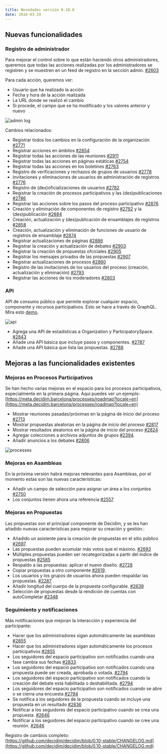 ```yaml
---
title: Novedades versión 0.10.0
date: 2018-03-29
---
```


## Nuevas funcionalidades

### Registro de administrador

Para mejorar el control sobre lo que están haciendo otros administradores, queremos que todas las acciones realizadas por los administradores se registren y se muestren en un feed de registro en la sección admin. [#2603](https://github.com/decidim/decidim/pull/2603)

Para cada acción, queremos ver:

- Usuario que ha realizado la acción    
- Fecha y hora de la acción realizada    
- La URL donde se realizó el cambio    
- Si procede, el campo que se ha modificado y los valores anterior y nuevo 

![admin log](/uploads/release-0.10.0-image-1.gif)
 
Cambios relacionados:

-   Registrar todos los cambios en la configuración de la organización [#2771](https://github.com/decidim/decidim/pull/2771)   
-   Registrar acciones en ámbitos [#2854](https://github.com/decidim/decidim/pull/2854) 
-   Registrar todas las acciones de las reuniones [#2911](https://github.com/decidim/decidim/pull/2911)    
-   Registrar todas las acciones en páginas estáticas [#2754](https://github.com/decidim/decidim/pull/2754)    
-   Registrar todas las acciones en los boletines [#2763](https://github.com/decidim/decidim/pull/2763)    
-   Registro de verificaciones y rechazos de grupos de usuarios [#2778](https://github.com/decidim/decidim/pull/2778)    
-   Invitaciones y eliminaciones de usuarios de administración de registros [#2776](https://github.com/decidim/decidim/pull/2776)    
-   Registro de (des)oficializaciones de usuarios [#2782](https://github.com/decidim/decidim/pull/2782)    
-   Registrar la creación de procesos participativos y las (des)publicaciones [#2786](https://github.com/decidim/decidim/pull/2786)    
-   Registrar las acciones sobre los pasos del proceso participativo [#2876](https://github.com/decidim/decidim/pull/2876)    
-   Creación y eliminación de componentes de registro [#2792](https://github.com/decidim/decidim/pull/2792)  y la (des)publicación [#2884](https://github.com/decidim/decidim/pull/2884)    
-   Creación, actualización y (des)publicación de ensamblajes de registros [#2858](https://github.com/decidim/decidim/pull/2858)    
-   Creación, actualización y eliminación de funciones de usuario de registros de ensamblaje [#2874](https://github.com/decidim/decidim/pull/2874)    
-   Registrar actualizaciones de páginas [#2886](https://github.com/decidim/decidim/pull/2886)    
-   Registrar la creación y actualización de debates [#2903](https://github.com/decidim/decidim/pull/2903)    
-   Registrar la creación de propuestas ofciciales [#2905](https://github.com/decidim/decidim/pull/2905)    
-   Registrar los mensajes privados de las propuestas [#2907](https://github.com/decidim/decidim/pull/2907)    
-   Registrar actualizaciones de procesos [#2860](https://github.com/decidim/decidim/pull/2860)    
-   Registro de las invitaciones de los usuarios del proceso (creación, actualización y eliminación) [#2793](https://github.com/decidim/decidim/pull/2793)    
-   Registrar las acciones de los moderadores [#2803](https://github.com/decidim/decidim/pull/2803)

### API

API de consumo público que permite explorar cualquier espacio, componente y recursos participativos. Esto se hace a través de GraphQL.
Mira esto [demo](https://meta.decidim.barcelona/api/graphiql?query=%7B%0A%20%20decidim%20%7B%0A%20%20%20%20version%0A%20%20%7D%0A%20%20%0A%20%20organization%20%7B%0A%20%20%20%20stats%20%7B%0A%20%20%20%20%20%20name%0A%20%20%20%20%20%20value%0A%20%20%20%20%7D%0A%20%20%7D%0A%20%20participatoryProcesses%20%7B%0A%20%20%20%20stats%20%7B%0A%20%20%20%20%20%20name%0A%20%20%20%20%20%20value%0A%20%20%20%20%7D%0A%20%20%7D%0A%20%20assemblies%20%7B%0A%20%20%20%20stats%20%7B%0A%20%20%20%20%20%20name%0A%20%20%20%20%20%20value%0A%20%20%20%20%7D%0A%20%20%7D%0A%20%20initiatives%20%7B%0A%20%20%20%20stats%20%7B%0A%20%20%20%20%20%20name%0A%20%20%20%20%20%20value%0A%20%20%20%20%7D%0A%20%20%7D%0A%20%20consultations%20%7B%0A%20%20%20%20stats%20%7B%0A%20%20%20%20%20%20name%0A%20%20%20%20%20%20value%0A%20%20%20%20%7D%0A%20%20%7D%0A%7D%0A).

![api](/uploads/release-0.10.0-image-2.gif)

-   Agrega una API de estadísticas a Organization y ParticipatorySpace. [#2843](https://github.com/decidim/decidim/pull/2843)    
-   Añade una API básica que incluye pasos y componentes. [#2787](https://github.com/decidim/decidim/pull/2787)
-   Añade una API básica que lista las propuestas. [#2788](https://github.com/decidim/decidim/pull/2788)

## Mejoras a las funcionalidades existentes

### Mejoras en Procesos Participativos

Se han hecho varias mejoras en el espacio para los procesos participativos, especialmente en la primera página. Aquí puedes ver un ejemplo:
[https://meta.decidim.barcelona/processes/roadmap?locale=en](https://meta.decidim.barcelona/processes/roadmap?locale=en)

-   Mostrar reuniones pasadas/próximas en la página de inicio del proceso [#2713](https://github.com/decidim/decidim/issues/2713)    
-   Mostrar propuestas aleatorias en la página de inicio del proceso [#2817](https://github.com/decidim/decidim/issues/2817)    
-   Mostrar resultados aleatorios en la página de inicio del proceso [#2824](https://github.com/decidim/decidim/issues/2824)    
-   Agregar colecciones a archivos adjuntos de grupos [#2394](https://github.com/decidim/decidim/pull/2394).    
-   Añadir anuncios a los debates [#2806](https://github.com/decidim/decidim/pull/2806)

![processes](/uploads/release-0.10.0-image-3.gif)

### Mejoras en Asambleas

En la próxima versión habrá mejoras relevantes para Asambleas, por el momento estas son las nuevas características:
-   Añadir un campo de selección para asignar un área a los conjuntos [#2750](https://github.com/decidim/decidim/pull/2750)    
-   Los conjuntos tienen ahora una referencia [#2557](https://github.com/decidim/decidim/pull/2557)
    

### Mejoras en Propuestas

Las propuestas son el principal componente de Decidim, y se les han añadido nuevas características para mejorar su creación y gestión.:

-   Añadido un asistente para la creación de propuestas en el sitio público [#2697](https://github.com/decidim/decidim/pull/2697).    
-   Las propuestas pueden acumular más votos que el máximo. [#2693](https://github.com/decidim/decidim/pull/2693)   
-   Múltiples propuestas pueden ser recategorizadas a partir del índice de propuestas [#2585](https://github.com/decidim/decidim/pull/2585#issuecomment-366902187)   
-   Respaldo a las propuestas: aplicar el nuevo diseño. [#2728](https://github.com/decidim/decidim/pull/2733)    
-   Copiar propuestas a otro componente [#2619](https://github.com/decidim/decidim/issues/2619).  
-   Los usuarios y los grupos de usuarios ahora pueden respaldar las propuestas. [#2287](https://github.com/decidim/decidim/pull/2287)   
-   Añadir longitud del cuerpo de la propuesta configurable. [#2639](https://github.com/decidim/decidim/pull/2639)    
-   Selección de propuestas desde la rendición de cuentas con autoCompletar [#2348](https://github.com/decidim/decidim/pull/2584)
    

### Seguimiento y notificaciones

Más notificaciones que mejoran la interacción y experiencia del participante:

-   Hacer que los administradores sigan automáticamente las asambleas [#2855](https://github.com/decidim/decidim/pull/2855)   
-   Hacer que los administradores sigan automáticamente los procesos participativos [#2855](https://github.com/decidim/decidim/pull/2855)    
-   Los seguidores del espacio participativo son notificados cuando una fase cambia sus fechas [#2833](https://github.com/decidim/decidim/pull/2833)    
-   Los seguidores del espacio participativo son notificados cuando una propuesta puede ser creada, aprobada o votada. [#2794](https://github.com/decidim/decidim/pull/2794)    
-   Los seguidores del espacio participativo son notificados cuando la creación del debate está habilitada o deshabilitada. [#2794](https://github.com/decidim/decidim/pull/2794)    
-   Los seguidores del espacio participativo son notificados cuando se abre o se cierra una encuesta [#2794](https://github.com/decidim/decidim/pull/2794)    
-   Se notifica a los seguidores de la propuesta cuando se incluye una propuesta en un resultado [#2836](https://github.com/decidim/decidim/pull/2836)    
-   Notificar a los seguidores del espacio participativo cuando se crea una propuesta. [#2646](https://github.com/decidim/decidim/pull/2646)    
-   Notificar a los seguidores del espacio participativo cuando se cree una reunión. [#2646](https://github.com/decidim/decidim/pull/2646)
      
  
  
Registro de cambios completo: [https://github.com/decidim/decidim/blob/0.10-stable/CHANGELOG.md](https://github.com/decidim/decidim/blob/0.10-stable/CHANGELOG.md)
